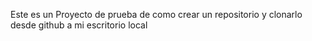 Este es un Proyecto de prueba de como crear un repositorio y clonarlo desde github a mi escritorio local
